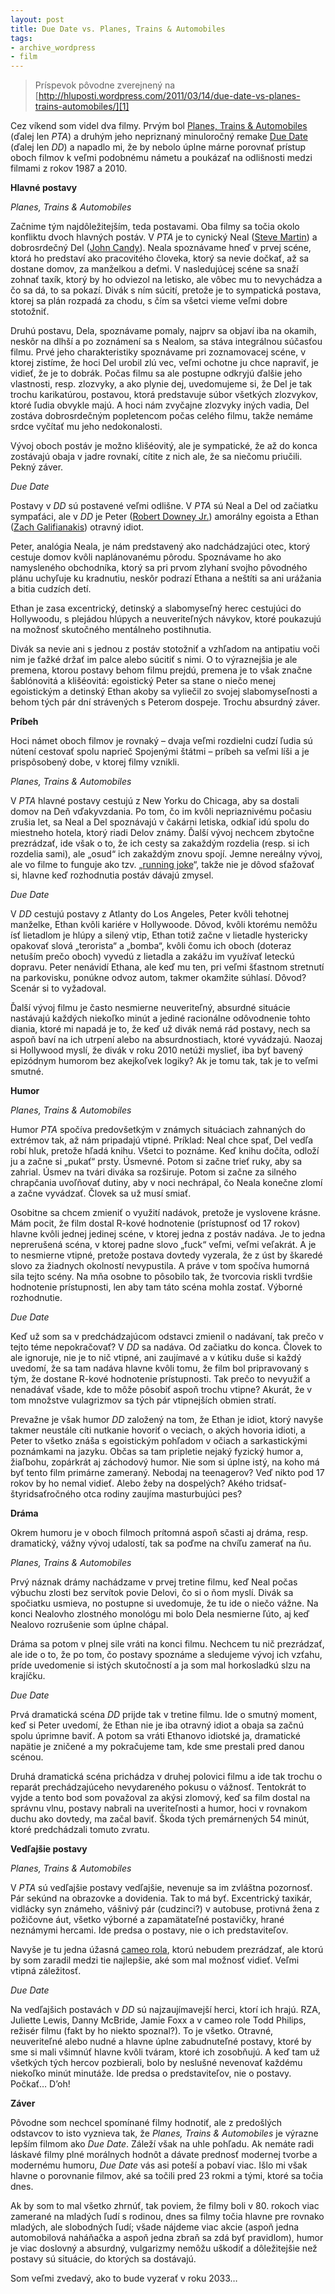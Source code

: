 ```yaml
---
layout: post
title: Due Date vs. Planes, Trains & Automobiles
tags:
- archive_wordpress
- film
---
```

> Príspevok pôvodne zverejnený na [http://hluposti.wordpress.com/2011/03/14/due-date-vs-planes-trains-automobiles/][1]

Cez víkend som videl dva filmy. Prvým bol [Planes, Trains & Automobiles][2] (ďalej len *PTA*) a druhým jeho nepriznaný minuloročný remake [Due Date][3] (ďalej len *DD*) a napadlo mi, že by nebolo úplne márne porovnať prístup oboch filmov k veľmi podobnému námetu a poukázať na odlišnosti medzi filmami z rokov 1987 a 2010.

**Hlavné postavy**

*Planes, Trains & Automobiles*

Začnime tým najdôležitejším, teda postavami. Oba filmy sa točia okolo konfliktu dvoch hlavných postáv. V *PTA* je to cynický Neal ([Steve Martin][4]) a dobrosrdečný Del ([John Candy][5]). Neala spoznávame hneď v prvej scéne, ktorá ho predstaví ako pracovitého človeka, ktorý sa nevie dočkať, až sa dostane domov, za manželkou a deťmi. V nasledujúcej scéne sa snaží zohnať taxík, ktorý by ho odviezol na letisko, ale vôbec mu to nevychádza a čo sa dá, to sa pokazí. Divák s ním súcití, pretože je to sympatická postava, ktorej sa plán rozpadá za chodu, s čím sa všetci vieme veľmi dobre stotožniť.

Druhú postavu, Dela, spoznávame pomaly, najprv sa objaví iba na okamih, neskôr na dlhší a po zoznámení sa s Nealom, sa stáva integrálnou súčasťou filmu. Prvé jeho charakteristiky spoznávame pri zoznamovacej scéne, v ktorej zistíme, že hoci Del urobil zlú vec, veľmi ochotne ju chce napraviť, je vidieť, že je to dobrák. Počas filmu sa ale postupne odkryjú ďalšie jeho vlastnosti, resp. zlozvyky, a ako plynie dej, uvedomujeme si, že Del je tak trochu karikatúrou, postavou, ktorá predstavuje súbor všetkých zlozvykov, ktoré ľudia obvykle majú. A hoci nám zvyčajne zlozvyky iných vadia, Del zostáva dobrosrdečným popletencom počas celého filmu, takže nemáme srdce vyčítať mu jeho nedokonalosti.

Vývoj oboch postáv je možno klišéovitý, ale je sympatické, že až do konca zostávajú obaja v jadre rovnakí, cítite z nich ale, že sa niečomu priučili. Pekný záver.

*Due Date*

Postavy v *DD* sú postavené veľmi odlišne. V *PTA* sú Neal a Del od začiatku sympaťáci, ale v *DD* je Peter ([Robert Downey Jr.][6]) amorálny egoista a Ethan ([Zach Galifianakis][7]) otravný idiot.

Peter, analógia Neala, je nám predstavený ako nadchádzajúci otec, ktorý cestuje domov kvôli naplánovanému pôrodu. Spoznávame ho ako namysleného obchodníka, ktorý sa pri prvom zlyhaní svojho pôvodného plánu uchyľuje ku kradnutiu, neskôr podrazí Ethana a neštíti sa ani urážania a bitia cudzích detí.

Ethan je zasa excentrický, detinský a slabomyseľný herec cestujúci do Hollywoodu, s plejádou hlúpych a neuveriteľných návykov, ktoré poukazujú na možnosť skutočného mentálneho postihnutia.

Divák sa nevie ani s jednou z postáv stotožniť a vzhľadom na antipatiu voči nim je ťažké držať im palce alebo súcitiť s nimi. O to výraznejšia je ale premena, ktorou postavy behom filmu prejdú, premena je to však značne šablónovitá a klišéovitá: egoistický Peter sa stane o niečo menej egoistickým a detinský Ethan akoby sa vyliečil zo svojej slabomyseľnosti a behom tých pár dní strávených s Peterom dospeje. Trochu absurdný záver.

**Príbeh**

Hoci námet oboch filmov je rovnaký – dvaja veľmi rozdielni cudzí ľudia sú nútení cestovať spolu naprieč Spojenými štátmi – príbeh sa veľmi líši a je prispôsobený dobe, v ktorej filmy vznikli.

*Planes, Trains & Automobiles*

V *PTA* hlavné postavy cestujú z New Yorku do Chicaga, aby sa dostali domov na Deň vďakyvzdania. Po tom, čo im kvôli nepriaznivému počasiu zrušia let, sa Neal a Del spoznávajú v čakárni letiska, odkiaľ idú spolu do miestneho hotela, ktorý riadi Delov známy. Ďalší vývoj nechcem zbytočne prezrádzať, ide však o to, že ich cesty sa zakaždým rozdelia (resp. si ich rozdelia sami), ale „osud“ ich zakaždým znovu spojí. Jemne nereálny vývoj, ale vo filme to funguje ako tzv. „[running joke][8]“, takže nie je dôvod sťažovať si, hlavne keď rozhodnutia postáv dávajú zmysel.

*Due Date*

V *DD* cestujú postavy z Atlanty do Los Angeles, Peter kvôli tehotnej manželke, Ethan kvôli kariére v Hollywoode. Dôvod, kvôli ktorému nemôžu ísť lietadlom je hlúpy a silený vtip, Ethan totiž začne v lietadle hystericky opakovať slová „terorista“ a „bomba“, kvôli čomu ich oboch (doteraz netuším prečo oboch) vyvedú z lietadla a zakážu im využívať leteckú dopravu. Peter nenávidí Ethana, ale keď mu ten, pri veľmi šťastnom stretnutí na parkovisku, ponúkne odvoz autom, takmer okamžite súhlasí. Dôvod? Scenár si to vyžadoval.

Ďalší vývoj filmu je často nesmierne neuveriteľný, absurdné situácie nastávajú každých niekoľko minút a jediné racionálne odôvodnenie tohto diania, ktoré mi napadá je to, že keď už divák nemá rád postavy, nech sa aspoň baví na ich utrpení alebo na absurdnostiach, ktoré vyvádzajú. Naozaj si Hollywood myslí, že divák v roku 2010 netúži myslieť, iba byť bavený epizódnym humorom bez akejkoľvek logiky? Ak je tomu tak, tak je to veľmi smutné.

**Humor**

*Planes, Trains & Automobiles*

Humor *PTA* spočíva predovšetkým v známych situáciach zahnaných do extrémov tak, až nám pripadajú vtipné. Príklad: Neal chce spať, Del vedľa robí hluk, pretože hľadá knihu. Všetci to poznáme. Keď knihu dočíta, odloží ju a začne si „pukať“ prsty. Úsmevné. Potom si začne trieť ruky, aby sa zahrial. Úsmev na tvári diváka sa rozširuje. Potom si začne za silného chrapčania uvoľňovať dutiny, aby v noci nechrápal, čo Neala konečne zlomí a začne vyvádzať. Človek sa už musí smiať.

Osobitne sa chcem zmieniť o využití nadávok, pretože je vyslovene krásne. Mám pocit, že film dostal R-kové hodnotenie (prístupnosť od 17 rokov) hlavne kvôli jednej jedinej scéne, v ktorej jedna z postáv nadáva. Je to jedna neprerušená scéna, v ktorej padne slovo „fuck“ veľmi, veľmi veľakrát. A je to nesmierne vtipné, pretože postava dovtedy vyzerala, že z úst by škaredé slovo za žiadnych okolností nevypustila. A práve v tom spočíva humorná sila tejto scény. Na mňa osobne to pôsobilo tak, že tvorcovia riskli tvrdšie hodnotenie prístupnosti, len aby tam táto scéna mohla zostať. Výborné rozhodnutie.

*Due Date*

Keď už som sa v predchádzajúcom odstavci zmienil o nadávaní, tak prečo v tejto téme nepokračovať? V *DD* sa nadáva. Od začiatku do konca. Človek to ale ignoruje, nie je to nič vtipné, ani zaujímavé a v kútiku duše si každý uvedomí, že sa tam nadáva hlavne kvôli tomu, že film bol pripravovaný s tým, že dostane R-kové hodnotenie prístupnosti. Tak prečo to nevyužiť a nenadávať všade, kde to môže pôsobiť aspoň trochu vtipne? Akurát, že v tom množstve vulagrizmov sa tých pár vtipnejších obmien stratí.

Prevažne je však humor *DD* založený na tom, že Ethan je idiot, ktorý navyše takmer neustále cíti nutkanie hovoriť o veciach, o akých hovoria idioti, a Peter to všetko znáša s egoistickým pohľadom v očiach a sarkastickými poznámkami na jazyku. Občas sa tam pripletie nejaký fyzický humor a, žiaľbohu, zopárkrát aj záchodový humor. Nie som si úplne istý, na koho má byť tento film primárne zameraný. Nebodaj na teenagerov? Veď nikto pod 17 rokov by ho nemal vidieť. Alebo žeby na dospelých? Akého tridsať-štyridsaťročného otca rodiny zaujíma masturbujúci pes?

**Dráma**

Okrem humoru je v oboch filmoch prítomná aspoň sčasti aj dráma, resp. dramatický, vážny vývoj udalostí, tak sa poďme na chvíľu zamerať na ňu.

*Planes, Trains & Automobiles*

Prvý náznak drámy nachádzame v prvej tretine filmu, keď Neal počas výbuchu zlosti bez servítok povie Delovi, čo si o ňom myslí. Divák sa spočiatku usmieva, no postupne si uvedomuje, že tu ide o niečo vážne. Na konci Nealovho zlostného monológu mi bolo Dela nesmierne ľúto, aj keď Nealovo rozrušenie som úplne chápal.

Dráma sa potom v plnej sile vráti na konci filmu. Nechcem tu nič prezrádzať, ale ide o to, že po tom, čo postavy spoznáme a sledujeme vývoj ich vzťahu, príde uvedomenie si istých skutočností a ja som mal horkosladkú slzu na krajíčku.

*Due Date*

Prvá dramatická scéna *DD* prijde tak v tretine filmu. Ide o smutný moment, keď si Peter uvedomí, že Ethan nie je iba otravný idiot a obaja sa začnú spolu úprimne baviť. A potom sa vráti Ethanovo idiotské ja, dramatické napätie je zničené a my pokračujeme tam, kde sme prestali pred danou scénou.

Druhá dramatická scéna prichádza v druhej polovici filmu a ide tak trochu o reparát prechádzajúceho nevydareného pokusu o vážnosť. Tentokrát to vyjde a tento bod som považoval za akýsi zlomový, keď sa film dostal na správnu vlnu, postavy nabrali na uveriteľnosti a humor, hoci v rovnakom duchu ako dovtedy, ma začal baviť. Škoda tých premárnených 54 minút, ktoré predchádzali tomuto zvratu.

**Vedľajšie postavy**

*Planes, Trains & Automobiles*

V *PTA* sú vedľajšie postavy vedľajšie, nevenuje sa im zvláštna pozornosť. Pár sekúnd na obrazovke a dovidenia. Tak to má byť. Excentrický taxikár, vidlácky syn známeho, vášnivý pár (cudzinci?) v autobuse, protivná žena z požičovne áut, všetko výborné a zapamätateľné postavičky, hrané neznámymi hercami. Ide predsa o postavy, nie o ich predstaviteľov.

Navyše je tu jedna úžasná [cameo rola][9], ktorú nebudem prezrádzať, ale ktorú by som zaradil medzi tie najlepšie, aké som mal možnosť vidieť. Veľmi vtipná záležitosť.

*Due Date*

Na vedľajšich postavách v *DD* sú najzaujímavejší herci, ktorí ich hrajú. RZA, Juliette Lewis, Danny McBride, Jamie Foxx a v cameo role Todd Philips, režisér filmu (fakt by ho niekto spoznal?). To je všetko. Otravné, neuveriteľné alebo nudné a hlavne úplne zabudnuteľné postavy, ktoré by sme si mali všimnúť hlavne kvôli tváram, ktoré ich zosobňujú. A keď tam už všetkých tých hercov pozbierali, bolo by neslušné nevenovať každému niekoľko minút minutáže. Ide predsa o predstaviteľov, nie o postavy. Počkať… D’oh!

**Záver**

Pôvodne som nechcel spomínané filmy hodnotiť, ale z predošlých odstavcov to isto vyznieva tak, že *Planes, Trains & Automobiles* je výrazne lepším filmom ako *Due Date*. Záleží však na uhle pohľadu. Ak nemáte radi láskavé filmy plné morálnych hodnôt a dávate prednosť modernej tvorbe a modernému humoru, *Due Date* vás asi poteší a pobaví viac. Išlo mi však hlavne o porovnanie filmov, aké sa točili pred 23 rokmi a tými, ktoré sa točia dnes.

Ak by som to mal všetko zhrnúť, tak poviem, že filmy boli v 80. rokoch viac zamerané na mladých ľudí s rodinou, dnes sa filmy točia hlavne pre rovnako mladých, ale slobodných ľudí; všade nájdeme viac akcie (aspoň jedna automobilová naháňačka a aspoň jedna zbraň sa zdá byť pravidlom), humor je viac doslovný a absurdný, vulgarizmy nemôžu uškodiť a dôležitejšie než postavy sú situácie, do ktorých sa dostávajú.

Som veľmi zvedavý, ako to bude vyzerať v roku 2033…

[1]: http://hluposti.wordpress.com/2011/03/14/due-date-vs-planes-trains-automobiles/
[2]: http://www.imdb.com/title/tt0093748/
[3]: http://www.imdb.com/title/tt1231583/
[4]: http://www.imdb.com/name/nm0000188/
[5]: http://www.imdb.com/name/nm0001006/
[6]: http://www.imdb.com/name/nm0000375/
[7]: http://www.imdb.com/name/nm0302108/
[8]: http://en.wikipedia.org/wiki/Running_gag
[9]: http://en.wikipedia.org/wiki/Cameo_appearance